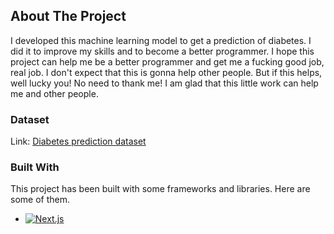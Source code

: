 <a name="readme-top"></a>

<!-- ABOUT THE PROJECT -->

## About The Project

I developed this machine learning model to get a prediction of diabetes. I did it to improve my skills and to become a better programmer. I hope this project can help me be a better programmer and get me a fucking good job, real job. I don't expect that this is gonna help other people. But if this helps, well lucky you! No need to thank me! I am glad that this little work can help me and other people.

### Dataset

Link: <a href="https://www.kaggle.com/datasets/iammustafatz/diabetes-prediction-dataset/data">Diabetes prediction dataset</a>

### Built With

This project has been built with some frameworks and libraries. Here are some of them.

- [![Next.js](https://img.shields.io/badge/Next.js-000000?style=for-the-badge&logo=next.js&logoColor=white)](https://nextjs.org/)
